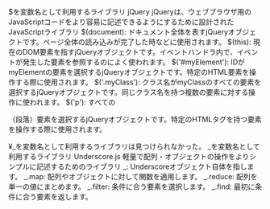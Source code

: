 $を変数名として利用するライブラリ
jQuery
jQueryは、ウェブブラウザ用のJavaScriptコードをより容易に記述できるようにするために設計されたJavaScriptライブラリ
$(document): ドキュメント全体を表すjQueryオブジェクトです。ページ全体の読み込みが完了した時などに使用されます。
$(this): 現在のDOM要素を指すjQueryオブジェクトです。イベントハンドラ内で、イベントが発生した要素を参照するのによく使われます。
$('#myElement'): IDがmyElementの要素を選択するjQueryオブジェクトです。特定のHTML要素を操作する際に使用されます。
$('.myClass'): クラス名がmyClassのすべての要素を選択するjQueryオブジェクトです。同じクラス名を持つ複数の要素に対する操作に使われます。
$('p'): すべての<p>（段落）要素を選択するjQueryオブジェクトです。特定のHTMLタグを持つ要素を操作する際に使用されます。

¥_を変数名として利用するライブラリは見つけられなかった。
_を変数名として利用するライブラリ
Underscore.js
軽量で配列・オブジェクトの操作をよりシンプルに記述するためのライブラリ
_: Underscoreオブジェクト自体を指します。
_.map: 配列やオブジェクトに対して関数を適用します。
_.reduce: 配列を単一の値にまとめます。
_.filter: 条件に合う要素を選択します。
_.find: 最初に条件に合う要素を返します。